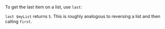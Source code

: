 To get the last item on a list, use `last`:

`last $myList` returns `5`. This is roughly analogous to reversing a list and
then calling `first`.
